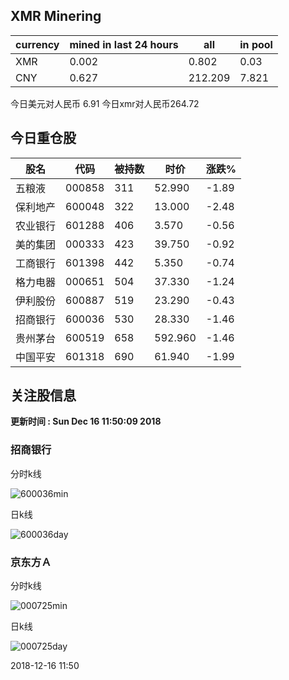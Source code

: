 ## XMR Minering

|currency|mined in last 24 hours|all|in pool|
|---|---|---|---|
|XMR|0.002|0.802|0.03|
|CNY|0.627|212.209|7.821|

今日美元对人民币 6.91	今日xmr对人民币264.72


## 今日重仓股 

|股名|代码|被持数|时价|涨跌%|
|---|---|---|---|---|
|五粮液|000858|311|52.990|-1.89|
|保利地产|600048|322|13.000|-2.48|
|农业银行|601288|406|3.570|-0.56|
|美的集团|000333|423|39.750|-0.92|
|工商银行|601398|442|5.350|-0.74|
|格力电器|000651|504|37.330|-1.24|
|伊利股份|600887|519|23.290|-0.43|
|招商银行|600036|530|28.330|-1.46|
|贵州茅台|600519|658|592.960|-1.46|
|中国平安|601318|690|61.940|-1.99|

## 关注股信息
**更新时间 : Sun Dec 16 11:50:09 2018**
### 招商银行 
分时k线

![600036min](http://image.sinajs.cn/newchart/min/n/sh600036.gif)

日k线

![600036day](http://image.sinajs.cn/newchart/daily/n/sh600036.gif)

### 京东方Ａ 
分时k线

![000725min](http://image.sinajs.cn/newchart/min/n/sz000725.gif)

日k线

![000725day](http://image.sinajs.cn/newchart/daily/n/sz000725.gif)

2018-12-16 11:50